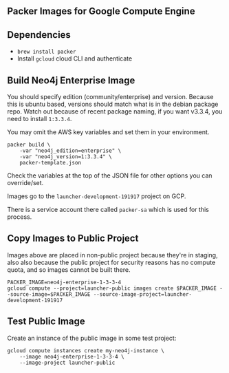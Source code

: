 ## Packer Images for Google Compute Engine
  
## Dependencies

* `brew install packer`
* Install `gcloud` cloud CLI and authenticate

## Build Neo4j Enterprise Image

You should specify edition (community/enterprise) and version.  Because this is ubuntu based,
versions should match what is in the debian package repo.  Watch out because of recent
package naming, if you want v3.3.4, you need to install `1:3.3.4`.

You may omit the AWS key variables and set them in your environment.

```
packer build \
    -var "neo4j_edition=enterprise" \
    -var "neo4j_version=1:3.3.4" \
    packer-template.json
```

Check the variables at the top of the JSON file for other options you can override/set.

Images go to the `launcher-development-191917` project on GCP.

There is a service account there called `packer-sa` which is used
for this process.

## Copy Images to Public Project

Images above are placed in non-public project because they're in staging, also also because the public project for security reasons has no compute quota, and so images cannot be built there.

```
PACKER_IMAGE=neo4j-enterprise-1-3-3-4
gcloud compute --project=launcher-public images create $PACKER_IMAGE --source-image=$PACKER_IMAGE --source-image-project=launcher-development-191917
```

## Test Public Image

Create an instance of the public image in some test project:

```
gcloud compute instances create my-neo4j-instance \
    --image neo4j-enterprise-1-3-3-4 \
    --image-project launcher-public
```